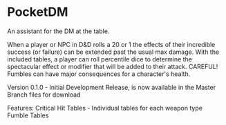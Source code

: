 # PocketDM
An assistant for the DM at the table.

When a player or NPC in D&D rolls a 20 or 1 the effects of their incredible success (or failure) can be extended past the usual max damage. With the included tables, a player can roll percentile dice to determine the spectacular effect or modifier that will be added to their attack. CAREFUL! Fumbles can have major consequences for a character's health.


Version 0.1.0 - Initial Development Release, is now available in the Master Branch files for download

Features:
Critical Hit Tables - Individual tables for each weapon type
Fumble Tables
